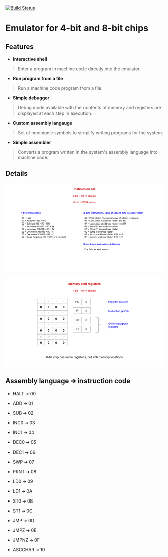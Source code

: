 [![Build Status](https://travis-ci.com/jgthomas/chipset_emulator.svg?branch=master)](https://travis-ci.com/jgthomas/chipset_emulator)

# Emulator for 4-bit and 8-bit chips

## Features

* **Interactive shell**

> Enter a program in machine code directly into the emulator.

* **Run program from a file**

> Run a machine code program from a file.

* **Simple debugger**

> Debug mode available with the contents of memory and registers are displayed at each step in execution.

* **Custom assembly langauge**

> Set of mnemonic symbols to simplify writing programs for the system.

* **Simple assembler**

> Converts a program written in the system's assembly language into machine code.

## Details

![chipset_emulator](images/instructions.png)

![chipset_emulator](images/memory.png)

## Assembly language ➔ instruction code

* HALT ➔ 00

* ADD ➔ 01

* SUB ➔ 02

* INC0 ➔ 03

* INC1 ➔ 04

* DEC0 ➔ 05

* DEC1 ➔ 06

* SWP ➔ 07

* PRNT ➔ 08

* LD0 ➔ 09

* LD1 ➔ 0A

* ST0 ➔ 0B

* ST1 ➔ 0C

* JMP ➔ 0D

* JMPZ ➔ 0E

* JMPNZ ➔ 0F

* ASCCHAR ➔ 10
